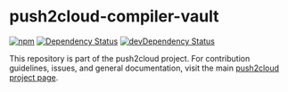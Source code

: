 # push2cloud-compiler-vault

[![npm](https://img.shields.io/npm/v/push2cloud-compiler-vault.svg)](https://npmjs.org/package/push2cloud-compiler-vault)
[![Dependency Status](https://david-dm.org/push2cloud/compiler-compiler-vault.svg)](https://david-dm.org/push2cloud/compiler-compiler-vault)
[![devDependency Status](https://david-dm.org/push2cloud/compiler-compiler-vault/dev-status.svg)](https://david-dm.org/push2cloud/compiler-compiler-vault#info=devDependencies)

This repository is part of the push2cloud project. For contribution guidelines, issues, and general documentation, visit the main [push2cloud project page](https://github.com/push2cloud/push2cloud).
